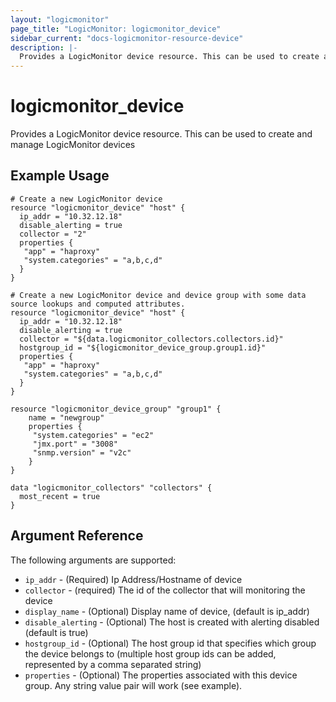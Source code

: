 ```yaml
---
layout: "logicmonitor"
page_title: "LogicMonitor: logicmonitor_device"
sidebar_current: "docs-logicmonitor-resource-device"
description: |-
  Provides a LogicMonitor device resource. This can be used to create and manage LogicMonitor devices
---
```


# logicmonitor_device

Provides a LogicMonitor device resource. This can be used to create and manage LogicMonitor devices

## Example Usage

```hcl
# Create a new LogicMonitor device
resource "logicmonitor_device" "host" {
  ip_addr = "10.32.12.18"
  disable_alerting = true
  collector = "2"
  properties {
   "app" = "haproxy"
   "system.categories" = "a,b,c,d"
  }
}
```

```hcl
# Create a new LogicMonitor device and device group with some data source lookups and computed attributes.
resource "logicmonitor_device" "host" {
  ip_addr = "10.32.12.18"
  disable_alerting = true
  collector = "${data.logicmonitor_collectors.collectors.id}"
  hostgroup_id = "${logicmonitor_device_group.group1.id}"
  properties {
   "app" = "haproxy"
   "system.categories" = "a,b,c,d"
  }
}

resource "logicmonitor_device_group" "group1" {
    name = "newgroup"
    properties {
     "system.categories" = "ec2"
     "jmx.port" = "3008"
     "snmp.version" = "v2c"
    }
}

data "logicmonitor_collectors" "collectors" {
  most_recent = true
}
```

## Argument Reference

The following arguments are supported:

* `ip_addr` - (Required) Ip Address/Hostname of device
* `collector` - (required) The id of the collector that will monitoring the device
* `display_name` - (Optional) Display name of device, (default is ip_addr)
* `disable_alerting` - (Optional) The host is created with alerting disabled (default is true)
* `hostgroup_id` - (Optional) The host group id that specifies which group the device belongs to (multiple host group ids can be added, represented by a comma separated string)
* `properties` - (Optional) The properties associated with this device group. Any string value pair will work (see example).
